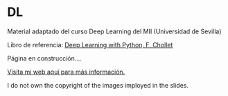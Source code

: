 # DL
Material adaptado del curso Deep Learning del MII (Universidad de Sevilla)

Libro de referencia: [Deep Learning with Python, F. Chollet](https://www.manning.com/books/deep-learning-with-python)

Página en construcción....

[Visita mi web aquí para más información.](https://www.cs.us.es/~mdelamor)

I do not own the copyright of the images imployed in the slides.
